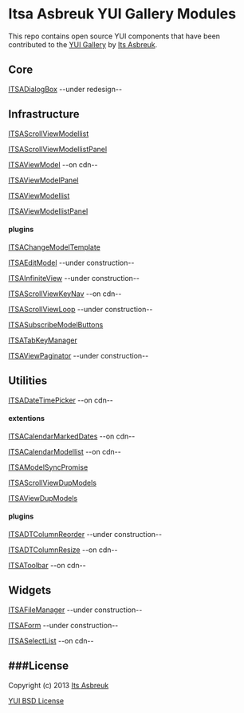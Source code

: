 Itsa Asbreuk YUI Gallery Modules
===========================



This repo contains open source YUI components that have been contributed to the
[YUI Gallery](http://yuilibrary.com/gallery/) by [Its Asbreuk](http://itsasbreuk.nl).



## Core
[ITSADialogBox](src/gallery-itsadialogbox) --under redesign--



## Infrastructure
[ITSAScrollViewModellist](src/gallery-itsascrollviewmodellist)

[ITSAScrollViewModellistPanel](src/gallery-itsascrollviewmodellistpanel)

[ITSAViewModel](src/gallery-itsaviewmodel) --on cdn--

[ITSAViewModelPanel](src/gallery-itsaviewmodelpanel)

[ITSAViewModellist](src/gallery-itsaviewmodellist)

[ITSAViewModellistPanel](src/gallery-itsaviewmodellistpanel)

#### plugins
[ITSAChangeModelTemplate](src/gallery-itsachangemodeltemplate)

[ITSAEditModel](src/gallery-itsaeditmodel) --under construction--

[ITSAInfiniteView](src/gallery-itsainfiniteview) --under construction--

[ITSAScrollViewKeyNav](src/gallery-itsascrollviewkeynav) --on cdn--

[ITSAScrollViewLoop](src/gallery-itsascrollviewloop) --under construction--

[ITSASubscribeModelButtons](src/gallery-itsasubscribemodelbuttons)

[ITSATabKeyManager](src/gallery-itsatabkeymanager)

[ITSAViewPaginator](src/gallery-itsaviewpaginator) --under construction--



## Utilities
[ITSADateTimePicker](src/gallery-itsadatetimepicker) --on cdn--

#### extentions
[ITSACalendarMarkedDates](src/gallery-itsacalendarmarkeddates) --on cdn--

[ITSACalendarModellist](src/gallery-itsacalendarmodellist) --on cdn--

[ITSAModelSyncPromise](src/gallery-itsamodelsyncpromise)

[ITSAScrollViewDupModels](src/gallery-itsascrollviewdupmodels)

[ITSAViewDupModels](src/gallery-itsaviewdupmodels)

#### plugins
[ITSADTColumnReorder](src/gallery-itsadtcolumnreorder) --under construction--

[ITSADTColumnResize](src/gallery-itsadtcolumnresize) --on cdn--

[ITSAToolbar](src/gallery-itsatoolbar) --on cdn--



## Widgets
[ITSAFileManager](src/gallery-itsafilemanager) --under construction--

[ITSAForm](src/gallery-itsaform) --under construction--

[ITSASelectList](src/gallery-itsaselectlist) --on cdn--



###License
----------

Copyright (c) 2013 [Its Asbreuk](http://http://itsasbreuk.nl)

[YUI BSD License](http://developer.yahoo.com/yui/license.html)
